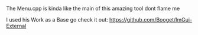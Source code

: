 The Menu.cpp is kinda like the main of this amazing tool dont flame me

I used his Work as a Base go check it out: https://github.com/Booget/ImGui-External
